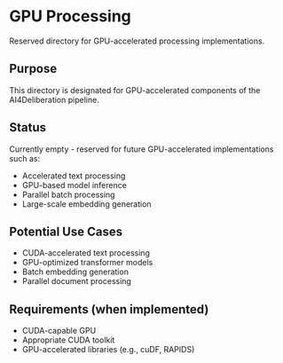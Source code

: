 # GPU Processing

Reserved directory for GPU-accelerated processing implementations.

## Purpose
This directory is designated for GPU-accelerated components of the AI4Deliberation pipeline.

## Status
Currently empty - reserved for future GPU-accelerated implementations such as:
- Accelerated text processing
- GPU-based model inference
- Parallel batch processing
- Large-scale embedding generation

## Potential Use Cases
- CUDA-accelerated text processing
- GPU-optimized transformer models
- Batch embedding generation
- Parallel document processing

## Requirements (when implemented)
- CUDA-capable GPU
- Appropriate CUDA toolkit
- GPU-accelerated libraries (e.g., cuDF, RAPIDS)